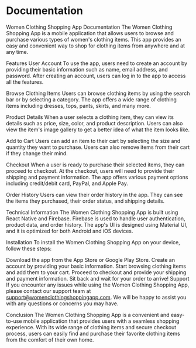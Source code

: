 # Documentation
Women Clothing Shopping App Documentation
The Women Clothing Shopping App is a mobile application that allows users to browse and purchase various types of women's clothing items. This app provides an easy and convenient way to shop for clothing items from anywhere and at any time.

Features
User Account
To use the app, users need to create an account by providing their basic information such as name, email address, and password. After creating an account, users can log in to the app to access all the features.

Browse Clothing Items
Users can browse clothing items by using the search bar or by selecting a category. The app offers a wide range of clothing items including dresses, tops, pants, skirts, and many more.

Product Details
When a user selects a clothing item, they can view its details such as price, size, color, and product description. Users can also view the item's image gallery to get a better idea of what the item looks like.

Add to Cart
Users can add an item to their cart by selecting the size and quantity they want to purchase. Users can also remove items from their cart if they change their mind.

Checkout
When a user is ready to purchase their selected items, they can proceed to checkout. At the checkout, users will need to provide their shipping and payment information. The app offers various payment options including credit/debit card, PayPal, and Apple Pay.

Order History
Users can view their order history in the app. They can see the items they purchased, their order status, and shipping details.

Technical Information
The Women Clothing Shopping App is built using React Native and Firebase. Firebase is used to handle user authentication, product data, and order history. The app's UI is designed using Material UI, and it is optimized for both Android and iOS devices.

Installation
To install the Women Clothing Shopping App on your device, follow these steps:

Download the app from the App Store or Google Play Store.
Create an account by providing your basic information.
Start browsing clothing items and add them to your cart.
Proceed to checkout and provide your shipping and payment information.
Sit back and wait for your order to arrive!
Support
If you encounter any issues while using the Women Clothing Shopping App, please contact our support team at support@womenclothingshoppingapp.com. We will be happy to assist you with any questions or concerns you may have.

Conclusion
The Women Clothing Shopping App is a convenient and easy-to-use mobile application that provides users with a seamless shopping experience. With its wide range of clothing items and secure checkout process, users can easily find and purchase their favorite clothing items from the comfort of their own home.
